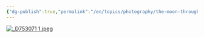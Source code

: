 ```yaml
---
{"dg-publish":true,"permalink":"/en/topics/photography/the-moon-through-red-autumn-leaves/","created":"2024-10-27T17:37:06.304-04:00","updated":"2024-10-27T17:41:20.903-04:00"}
---
```


[![_D753071 1.jpeg](/img/user/_D753071%201.jpeg)](https://unsplash.com/photos/DUDWQKIfJxg) 